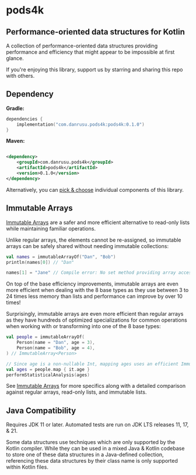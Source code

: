 # pods4k

## Performance-oriented data structures for Kotlin

A collection of performance-oriented data structures providing performance and efficiency that might appear to be
impossible at first glance.

If you're enjoying this library, support us by starring and sharing this repo with others.

## Dependency

**Gradle:**

```kotlin
dependencies {
    implementation("com.danrusu.pods4k:pods4k:0.1.0")
}
```

**Maven:**

```xml

<dependency>
    <groupId>com.danrusu.pods4k</groupId>
    <artifactId>pods4k</artifactId>
    <version>0.1.0</version>
</dependency>
```

Alternatively, you can [pick & choose](publishing/bom/README.md) individual components of this library.

## Immutable Arrays

[Immutable Arrays](immutable-arrays/README.md) are a safer and more efficient alternative to read-only lists while
maintaining familiar operations.

Unlike regular arrays, the elements cannot be re-assigned, so immutable arrays can be safely shared without needing
immutable collections:

```kotlin
val names = immutableArrayOf("Dan", "Bob")
println(names[0]) // "Dan"

names[1] = "Jane" // Compile error: No set method providing array access
```

On top of the base efficiency improvements, immutable arrays are even more efficient when dealing with the 8 base
types as they use between 3 to 24 times less memory than lists and performance can improve by over 10 times!

Surprisingly, immutable arrays are even more efficient than regular arrays as they have hundreds of optimized
specializations for common operations when working with or transforming into one of the 8 base types:

```kotlin
val people = immutableArrayOf(
    Person(name = "Dan", age = 3),
    Person(name = "Bob", age = 4),
) // ImmutableArray<Person>

// Since age is a non-nullable Int, mapping ages uses an efficient ImmutableIntArray storing primitive int values
val ages = people.map { it.age }
performStatisticalAnalysis(ages)
```

See [Immutable Arrays](immutable-arrays/README.md) for more specifics along with a
detailed comparison against regular arrays, read-only lists, and immutable lists.

## Java Compatibility

Requires JDK 11 or later. Automated tests are run on JDK LTS releases 11, 17, & 21.

Some data structures use techniques which are only supported by the Kotlin compiler. While they can be used in a mixed
Java & Kotlin codebase to store one of these data structures in a Java-defined collection, referencing these data
structures by their class name is only supported within Kotlin files.
